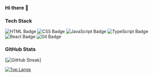 ### Hi there 👋

### Tech Stack
<div id="badges">
  <img src="https://img.shields.io/badge/html5-red?logo=html5&logoColor=white&style=for-the-badge" alt="HTML Badge"/>
  <img src="https://img.shields.io/badge/css3-blue?logo=css3&logoColor=white&style=for-the-badge" alt="CSS Badge"/>
  <img src="https://img.shields.io/badge/javascript-grey?logo=javascript&logoColor=gold&style=for-the-badge" alt="JavaScript Badge"/>
  <img src="https://img.shields.io/badge/typescript-blue?logo=typescript&logoColor=white&style=for-the-badge" alt="TypeScript Badge"/>
  <img src="https://img.shields.io/badge/react-grey?logo=react&logoColor=light-blue&style=for-the-badge" alt="React Badge"/>
  <img src="https://img.shields.io/badge/git-black?logo=git&logoColor=dark-orange&style=for-the-badge" alt="Git Badge"/>
</div>

### GitHub Stats
[![GitHub Streak](https://streak-stats.demolab.com/?user=dpodsobilov&theme=dark&background=000000)]

[![Top Langs](https://github-readme-stats.vercel.app/api/top-langs/?username=dpodsobilov)](https://github.com/anuraghazra/github-readme-stats)
<!--
**dpodsobilov/dpodsobilov** is a ✨ _special_ ✨ repository because its `README.md` (this file) appears on your GitHub profile.

Here are some ideas to get you started:

- 🔭 I’m currently working on ...
- 🌱 I’m currently learning ...
- 👯 I’m looking to collaborate on ...
- 🤔 I’m looking for help with ...
- 💬 Ask me about ...
- 📫 How to reach me: ...
- 😄 Pronouns: ...
- ⚡ Fun fact: ...
-->
